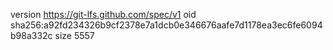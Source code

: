 version https://git-lfs.github.com/spec/v1
oid sha256:a92fd234326b9cf2378e7a1dcb0e346676aafe7d1178ea3ec6fe6094b98a332c
size 5557
